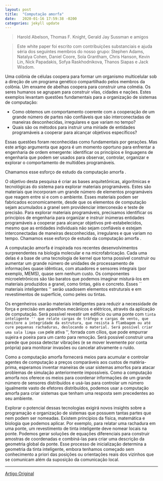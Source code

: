 ```yaml
---
layout: post
title:  "Computação amorfa"
date:   2020-01-16 17:59:38 -0200
categories: jekyll update
---
```


>Harold Abelson, Thomas F. Knight, Gerald Jay Sussman e amigos 

>Este white paper foi escrito com contribuições substanciais e ajuda séria dos seguintes membros do nosso grupo: Stephen Adams, Natalya Cohen, Daniel Coore, Sola Grantham, Chris Hanson, Kevin Lin, Nick Papadakis, Sofya Raskhodnikova, Thanos Siapas e Jack Wisdom.


Uma colônia de células coopera para formar um organismo multicelular sob a direção de um programa genético compartilhado pelos membros da colônia. Um enxame de abelhas coopera para construir uma colméia. Os seres humanos se agrupam para construir vilas, cidades e nações. Estes exemplos levantam questões fundamentais para a organização de sistemas de computação:

- Como obtemos um comportamento coerente com a cooperação de um grande número de partes não confiáveis ​​que são interconectadas de maneiras desconhecidas, irregulares e que variam no tempo?
- Quais são os métodos para instruir uma miríade de entidades programáveis ​​a cooperar para alcançar objetivos específicos?

Essas questões foram reconhecidas como fundamentais por gerações. Mas este artigo argumenta que agora é um momento oportuno para enfrentar a engenharia de ordem emergente: identificar os princípios e linguagens de engenharia que podem ser usados ​​para observar, controlar, organizar e explorar o comportamento de multidões programáveis.

Chamamos esse esforço de estudo da computação amorfa .

O objetivo desta pesquisa é criar as bases arquitetônicas, algorítmicas e tecnológicas do sistema para explorar materiais programáveis. Estes são materiais que incorporam um grande número de elementos programáveis ​​que reagem entre si e com o ambiente. Esses materiais podem ser fabricados economicamente, desde que os elementos de computação sejam acumulados a granel sem providenciar interconexão e teste de precisão. Para explorar materiais programáveis, precisamos identificar os princípios de engenharia para organizar e instruir inúmeras entidades programáveis ​​a cooperar para alcançar objetivos pré-estabelecidos, mesmo que as entidades individuais não sejam confiáveis ​​e estejam interconectadas de maneiras desconhecidas, irregulares e que variam no tempo. Chamamos esse esforço de estudo da computação amorfa .

A computação amorfa é inspirada nos recentes desenvolvimentos surpreendentes na biologia molecular e na microfabricação. Cada uma delas é a base de uma tecnologia de kernel que torna possível construir ou aumentar um grande número de unidades de processamento de informações quase idênticas, com atuadores e sensores integrais (por exemplo, MEMS), quase sem nenhum custo. Os componentes microeletrônicos são tão baratos que podemos imaginar misturá-los em materiais produzidos a granel, como tintas, géis e concreto. Esses `` materiais inteligentes '' serão usados ​​em elementos estruturais e em revestimentos de superfície, como peles ou tintas.

Os engenheiros usarão materiais inteligentes para reduzir a necessidade de força e precisão em aparelhos mecânicos e elétricos, através da aplicação de computação. Será possível revestir um edifício ou uma ponte com `` tinta inteligente '' que relate cargas de tráfego e cargas de vento, que monitore a integridade da estrutura, que resista à flambagem ou até cure pequenas rachaduras, deslocando o material. Será possível criar uma sala limpa com `` pele ativa '', forrada com cílios, que pode empurrar sujeira e poeira para um canto para remoção. Será possível construir uma parede que possa detectar vibrações (e se mover levemente por conta própria) para monitorar invasões ou cancelar ativamente o ruído.

Como a computação amorfa fornecerá meios para acumular e controlar agentes de computação a preços comparáveis ​​aos custos de matéria-prima, esperamos inventar maneiras de usar sistemas amorfos para atacar problemas de simulação anteriormente impossíveis. Como a computação amorfa nos oferece os meios para coordenar informações de um grande número de sensores distribuídos e usá-las para controlar um número igualmente vasto de efetores distribuídos, podemos usar a computação amorfa para criar sistemas que tenham uma resposta sem precedentes ao seu ambiente.

Explorar o potencial dessas tecnologias exigirá novos insights sobre a programação e organização de sistemas que possuem tantas partes que nem podem ser nomeadas. Existem princípios da física, matemática e biologia que podemos aplicar. Por exemplo, para relatar uma rachadura em uma ponte, um revestimento de tinta inteligente deve nomear locais na ponte. Podemos gerar soluções de equações diferenciais para construir amostras de coordenadas e combiná-las para criar uma descrição da geometria global da ponte. Esse processo de inicialização determina a geometria da tinta inteligente, embora tenhamos começado sem conhecimento a priori das posições ou orientações reais dos vizinhos que se comunicam além da suposição da comunicação local.



---

[Artigo Original](http://groups.csail.mit.edu/mac/projects/amorphous/white-paper/amorph-new/amorph-new.html)
